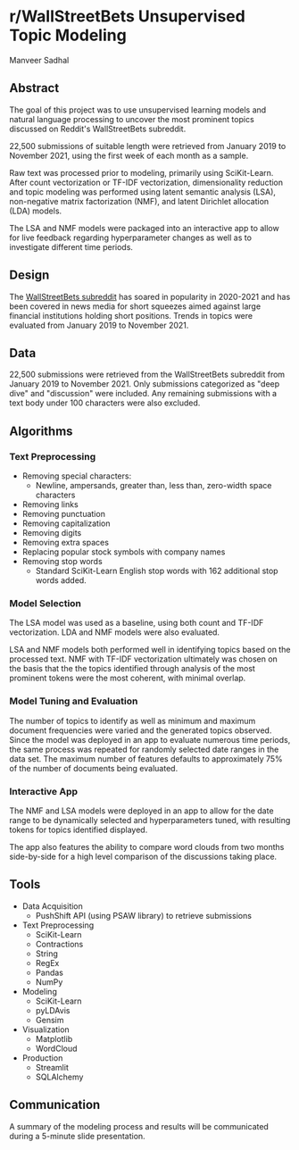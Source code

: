 # r/WallStreetBets Unsupervised Topic Modeling

Manveer Sadhal

## Abstract
The goal of this project was to use unsupervised learning models and natural language processing to uncover the most prominent topics discussed on Reddit's WallStreetBets subreddit.

22,500 submissions of suitable length were retrieved from January 2019 to November 2021, using the first week of each month as a sample.

Raw text was processed prior to modeling, primarily using SciKit-Learn. After count vectorization or TF-IDF vectorization, dimensionality reduction and topic modeling was performed using latent semantic analysis (LSA), non-negative matrix factorization (NMF), and latent Dirichlet allocation (LDA) models.

The LSA and NMF models were packaged into an interactive app to allow for live feedback regarding hyperparameter changes as well as to investigate different time periods.

## Design
The [WallStreetBets subreddit](https://www.reddit.com/r/wallstreetbets/) has soared in popularity in 2020-2021 and has been covered in news media for short squeezes aimed against large financial institutions holding short positions. Trends in topics were evaluated from January 2019 to November 2021.

## Data
22,500 submissions were retrieved from the WallStreetBets subreddit from January 2019 to November 2021. Only submissions categorized as "deep dive" and "discussion" were included. Any remaining submissions with a text body under 100 characters were also excluded.

## Algorithms
### Text Preprocessing
- Removing special characters:
    - Newline, ampersands, greater than, less than, zero-width space characters
- Removing links
- Removing punctuation
- Removing capitalization
- Removing digits
- Removing extra spaces
- Replacing popular stock symbols with company names
- Removing stop words
    - Standard SciKit-Learn English stop words with 162 additional stop words added.

### Model Selection
The LSA model was used as a baseline, using both count and TF-IDF vectorization. LDA and NMF models were also evaluated.

LSA and NMF models both performed well in identifying topics based on the processed text. NMF with TF-IDF vectorization ultimately was chosen on the basis that the the topics identified through analysis of the most prominent tokens were the most coherent, with minimal overlap.

### Model Tuning and Evaluation
The number of topics to identify as well as minimum and maximum document frequencies were varied and the generated topics observed. Since the model was deployed in an app to evaluate numerous time periods, the same process was repeated for randomly selected date ranges in the data set. The maximum number of features defaults to approximately 75% of the number of documents being evaluated.

### Interactive App
The NMF and LSA models were deployed in an app to allow for the date range to be dynamically selected and hyperparameters tuned, with resulting tokens for topics identified displayed.

The app also features the ability to compare word clouds from two months side-by-side for a high level comparison of the discussions taking place.

## Tools
- Data Acquisition
    - PushShift API (using PSAW library) to retrieve submissions
- Text Preprocessing
    - SciKit-Learn
    - Contractions
    - String
    - RegEx
    - Pandas
    - NumPy
- Modeling
    - SciKit-Learn
    - pyLDAvis
    - Gensim
- Visualization
    - Matplotlib
    - WordCloud
- Production
    - Streamlit
    - SQLAlchemy

## Communication
A summary of the modeling process and results will be communicated during a 5-minute slide presentation.
